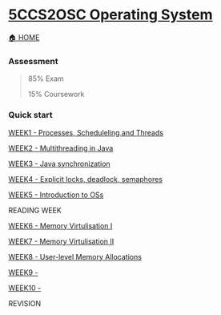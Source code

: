 # [5CCS2OSC Operating System](https://keats.kcl.ac.uk/course/view.php?id=109922)

[🏠 HOME](README.md)

### Assessment 

> 85% Exam
>
> 15% Coursework

### Quick start

[WEEK1 - Processes, Scheduleling and Threads](year2/5ccs2osc/w1.md)

[WEEK2 - Multithreading in Java](year2/5ccs2osc/w2.md)

[WEEK3 - Java synchronization](year2/5ccs2osc/w3.md)

[WEEK4 - Explicit locks, deadlock, semaphores]((year2/5ccs2osc/w4.md))

[WEEK5 - Introduction to OSs](year2/5ccs2osc/w5.md)

READING WEEK

[WEEK6 - Memory Virtulisation I](year2/5ccs2osc/w6.md)

[WEEK7 - Memory Virtulisation II](year2/5ccs2osc/w7.md)

[WEEK8 - User-level Memory Allocations](year2/5ccs2osc/w8.md)

[WEEK9 - ](year2/5ccs2osc/w9.md)

[WEEK10 - ](year2/5ccs2osc/w10.md)

REVISION